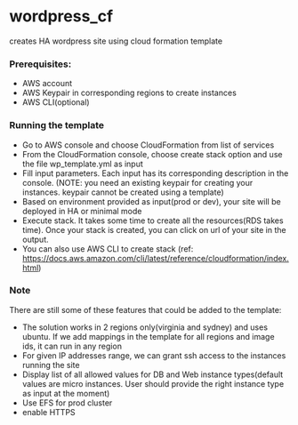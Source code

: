 # wordpress_cf
creates HA wordpress site using cloud formation template

### Prerequisites:

- AWS account
- AWS Keypair in corresponding regions to create instances
- AWS CLI(optional)

### Running the template

- Go to AWS console and choose CloudFormation from list of services
- From the CloudFormation console, choose create stack option and use the file wp_template.yml as input 
- Fill input parameters. Each input has its corresponding description in the console. (NOTE: you need an existing keypair for creating your instances. keypair cannot be created using a template)
- Based on environment provided as input(prod or dev), your site will be deployed in HA or minimal mode
- Execute stack. It takes some time to create all the resources(RDS takes time). Once your stack is created, you can click on url of your site in the output.
- You can also use AWS CLI to create stack (ref: https://docs.aws.amazon.com/cli/latest/reference/cloudformation/index.html)

### Note
There are still some of these features that could be added to the template:
- The solution works in 2 regions only(virginia and sydney) and uses ubuntu. If we add mappings in the template for all regions and image ids, it can run in any region
- For given IP addresses range, we can grant ssh access to the instances running the site 
- Display list of all allowed values for DB and Web instance types(default values are micro instances. User should provide the right instance type as input at the moment) 
- Use EFS for prod cluster
- enable HTTPS




